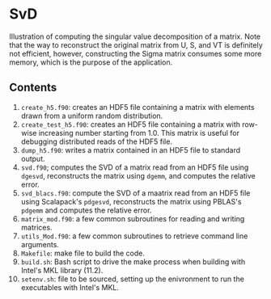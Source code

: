 # SvD
Illustration of computing the singular value decomposition of a matrix.
Note that the way to reconstruct the original matrix from U, S, and VT
is definitely not efficient, however, constructing the Sigma matrix
consumes some more memory, which is the purpose of the application.

## Contents
1. `create_h5.f90`: creates an HDF5 file containing a matrix with elements
    drawn from a uniform random distribution.
1. `create_test_h5.f90`: creates an HDF5 file containing a matrix with
    row-wise increasing number starting from 1.0.  This matrix is useful
    for debugging distributed reads of the HDF5 file.
1. `dump_h5.f90`: writes a matrix contained in an HDF5 file to standard
    output.
1. `svd.f90`; computes the SVD of a matrix read from an HDF5 file using
    `dgesvd`, reconstructs the matrix using `dgemm`, and computes the
    relative error.
1. `svd_blacs.f90`: compute the SVD of a maatrix read from an HDF5 file
    using Scalapack's `pdgesvd`, reconstructs the matrix using PBLAS's
    `pdgemm` and computes the relative error.
1. `matrix_mod.f90`: a few common subroutines for reading and writing
    matrices.
1. `utils_Mod.f90`: a few common subroutines to retrieve command line
    arguments.
1. `Makefile`: make file to build the code.
1. `build.sh`: Bash script to drive the make process when building with
    Intel's MKL library (11.2).
1. `setenv.sh`: file to be sourced, setting up the enivronment to run
    the executables with Intel's MKL.
